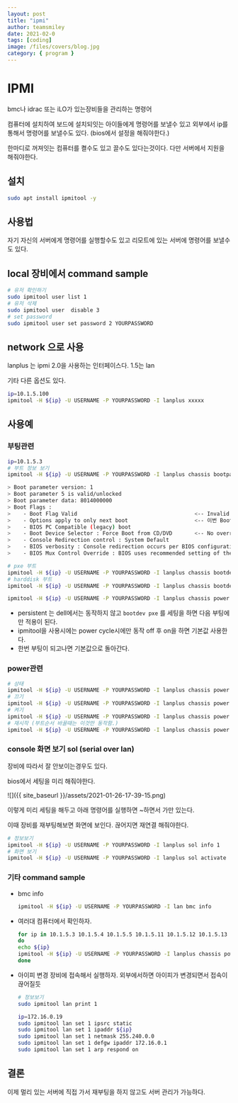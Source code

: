 ```yaml
---
layout: post
title: "ipmi"
author: teamsmiley
date: 2021-02-0
tags: [coding]
image: /files/covers/blog.jpg
category: { program }
---
```


# IPMI

bmc나 idrac 또는 iLO가 있는장비들을 관리하는 명령어

컴퓨터에 설치하여 보드에 설치되잇는 아이들에게 명령어를 보낼수 있고 외부에서 ip를 통해서 명령어를 보낼수도 있다. (bios에서 설정을 해줘야한다.)

한마디로 꺼져잇는 컴퓨터를 켤수도 있고 끌수도 있다는것이다. 다만 서버에서 지원을 해줘야한다.

## 설치

```bash
sudo apt install ipmitool -y
```

## 사용법

자기 자신의 서버에게 명령어를 실행할수도 있고 리모트에 있는 서버에 명령어를 보낼수도 있다.

## local 장비에서 command sample

```bash
# 유저 확인하기
sudo ipmitool user list 1
# 유저 삭제
sudo ipmitool user  disable 3
# set password
sudo ipmitool user set password 2 YOURPASSWORD
```

## network 으로 사용

lanplus 는 ipmi 2.0을 사용하는 인터페이스다. 1.5는 lan

기타 다른 옵션도 있다.

```bash
ip=10.1.5.100
ipmitool -H ${ip} -U USERNAME -P YOURPASSWORD -I lanplus xxxxx
```

## 사용예

### 부팅관련

```bash
ip=10.1.5.3
# 부트 정보 보기
ipmitool -H ${ip} -U USERNAME -P YOURPASSWORD -I lanplus chassis bootparam get 5

> Boot parameter version: 1
> Boot parameter 5 is valid/unlocked
> Boot parameter data: 8014000000
> Boot Flags :
>    - Boot Flag Valid                                     <-- Invalid -> Valid로 바뀜
>    - Options apply to only next boot                     <-- 이번 Boot Device설정은 일회성
>    - BIOS PC Compatible (legacy) boot
>    - Boot Device Selector : Force Boot from CD/DVD       <-- No override -> Force Boot ...로 바뀜
>    - Console Redirection control : System Default
>    - BIOS verbosity : Console redirection occurs per BIOS configuration setting (default)
>    - BIOS Mux Control Override : BIOS uses recommended setting of the mux at the end of POST

# pxe 부트
ipmitool -H ${ip} -U USERNAME -P YOURPASSWORD -I lanplus chassis bootdev pxe # options=persistent
# harddisk 부트
ipmitool -H ${ip} -U USERNAME -P YOURPASSWORD -I lanplus chassis bootdev disk # options=persistent

ipmitool -H ${ip} -U USERNAME -P YOURPASSWORD -I lanplus chassis power cycle
```

- persistent 는 dell에서는 동작하지 않고 `bootdev pxe` 를 세팅을 하면 다음 부팅에만 적용이 된다.
- ipmitool을 사용시에는 power cycle시에만 동작 off 후 on을 하면 기본값 사용한다.
- 한번 부팅이 되고나면 기본값으로 돌아간다.

### power관련

```bash
# 상태
ipmitool -H ${ip} -U USERNAME -P YOURPASSWORD -I lanplus chassis power status
# 끄기
ipmitool -H ${ip} -U USERNAME -P YOURPASSWORD -I lanplus chassis power off
# 켜기
ipmitool -H ${ip} -U USERNAME -P YOURPASSWORD -I lanplus chassis power on
# 재시작 (부트순서 바꿀때는 이것만 동작함.)
ipmitool -H ${ip} -U USERNAME -P YOURPASSWORD -I lanplus chassis power cycle
```

### console 화면 보기 sol (serial over lan)

장비에 따라서 잘 안보이는경우도 있다.

bios에서 세팅을 미리 해줘야한다.

![]({{ site_baseurl }}/assets/2021-01-26-17-39-15.png)

이렇게 미리 세팅을 해두고 아래 명령어를 실행하면 ~하면서 가만 있는다.

이때 장비를 재부팅해보면 화면에 보인다. 끊어지면 재연결 해줘야한다.

```bash
# 정보보기
ipmitool -H ${ip} -U USERNAME -P YOURPASSWORD -I lanplus sol info 1
# 화면 보기
ipmitool -H ${ip} -U USERNAME -P YOURPASSWORD -I lanplus sol activate
```

### 기타 command sample

- bmc info
  ```bash
  ipmitool -H ${ip} -U USERNAME -P YOURPASSWORD -I lan bmc info
  ```
- 여러대 컴퓨터에서 확인하자.

  ```bash
  for ip in 10.1.5.3 10.1.5.4 10.1.5.5 10.1.5.11 10.1.5.12 10.1.5.13 10.1.5.21 10.1.5.22 10.1.5.23
  do
  echo ${ip}
  ipmitool -H ${ip} -U USERNAME -P YOURPASSWORD -I lanplus chassis power status
  done
  ```

- 아이피 변경
  장비에 접속해서 실행하자. 외부에서하면 아이피가 변경되면서 접속이 끊어질듯

  ```bash
  # 정보보기
  sudo ipmitool lan print 1

  ip=172.16.0.19
  sudo ipmitool lan set 1 ipsrc static
  sudo ipmitool lan set 1 ipaddr ${ip}
  sudo ipmitool lan set 1 netmask 255.240.0.0
  sudo ipmitool lan set 1 defgw ipaddr 172.16.0.1
  sudo ipmitool lan set 1 arp respond on
  ```

## 결론

이제 멀리 있는 서버에 직접 가서 재부팅을 하지 않고도 서버 관리가 가능하다.

